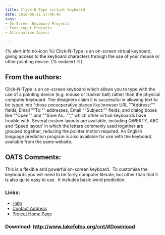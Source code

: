 ```yaml
---
title: Click-N-Type virtual keyboard
date: 2016-06-21 17:46:46
tags: 
- On Screen Keyboard Projects
- Text input Projects
- Alternative Access

---
```


{% alert info no-icon %}
Click-N-Type is an on-screen virtual keyboard, giving access to the keyboard characters through the use of your mouse or other pointing device.
{% endalert %}

<!-- more -->

From the authors:
-----------------

  
Click-N-Type is an on-screen keyboard which allows you to type with the use of a pointing device (e.g. mouse or tracker ball) rather than the physical computer keyboard. The designers claim it is successful in allowing text to be typed into “those uncooperative places like browser URL ""Address:"" fields, Email ""To:"" addresses, Email ""Subject:"" fields, and dialog boxes like ""Open"" and ""Save As..."",” which other virtual keyboards have trouble with. Several custom layouts are available, including QWERTY, ABC and ‘Speed layout’ in which the letters commonly used together are grouped together, reducing the pointer motion required. An English language prediction program is also available for use with the keyboard, available from the same website.

OATS Comments:
--------------

This is a flexible and powerful on-screen keyboard.  To customise the keyboards you will need to be fairly computer literate, but other than that it is also quite easy to use.  It includes basic word prediction.

### Links:
- <a href="http://www.oatsoft.org/Software/Click-N-TypeVirtualKeyboard/help">Help</a>
- <a href="mailto:cnt@lakefolks.com">Contact Address</a>
- <a href="http://www.lakefolks.org/cnt">Project Home Page</a>

### Download: http://www.lakefolks.org/cnt/#Download 